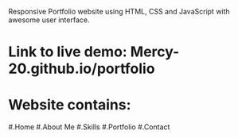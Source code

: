 Responsive Portfolio website using HTML, CSS and JavaScript with awesome user interface.

# Link to live demo: Mercy-20.github.io/portfolio

# Website contains:
#.Home
#.About Me
#.Skills
#.Portfolio
#.Contact
